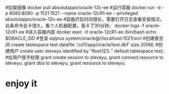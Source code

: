 #拉取镜像
docker pull absolutapps/oracle-12c-ee
#运行容器
docker run -d -p 8080:8080 -p 1521:1521 --name oracle-12cR1-ee --privileged absolutapps/oracle-12c-ee
#容器开启时间很长，需要打开日志查看安装情况，此条命令会卡很久，看个人机器配置，我卡了30分钟。
docker logs -f oracle-12cR1-ee
#进入容器内部
docker exec -it oracle-12cR1-ee /bin/bash
echo $ORACLE_SID
#登录
sqlplus system/oracle@//localhost:1521/orcl
#创建表空间
create tablespace test datafile '/u01/app/oracle/test.dbf' size 200M;
#创建用户
create user steveyu identified by "Root123.." default tablespace test;
#给用户授予权限
grant create session to steveyu;
grant connect,resource to steveyu;
grant dba to steveyu;
grant resource to steveyu;
# enjoy it